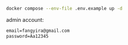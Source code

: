 
```bash
docker compose --env-file .env.example up -d
```

admin account:
```txt
email=fangyira@gmail.com
password=Aa12345
```